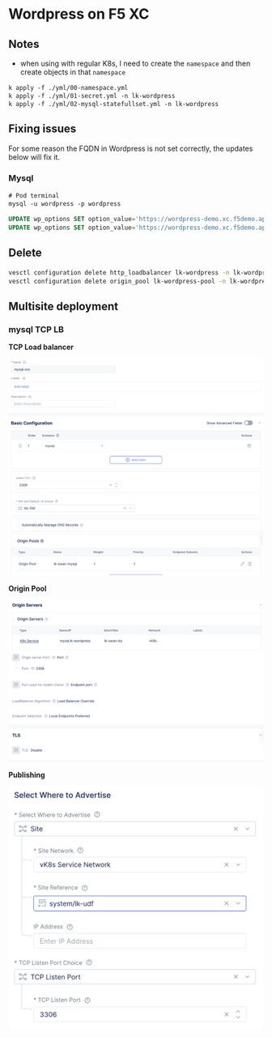 # Wordpress on F5 XC

## Notes
- when using with regular K8s, I need to create the `namespace` and then create objects in that `namespace`
```shell
k apply -f ./yml/00-namespace.yml
k apply -f ./yml/01-secret.yml -n lk-wordpress
k apply -f ./yml/02-mysql-statefullset.yml -n lk-wordpress
```

## Fixing issues
For some reason the FQDN in Wordpress is not set correctly, the updates below will fix it.

### Mysql
```shell
# Pod terminal
mysql -u wordpress -p wordpress
```

```sql
UPDATE wp_options SET option_value='https://wordpress-demo.xc.f5demo.app' WHERE option_name='home' LIMIT 1;
UPDATE wp_options SET option_value='https://wordpress-demo.xc.f5demo.app' WHERE option_name='siteurl' LIMIT 1;
```

## Delete
```bash
vesctl configuration delete http_loadbalancer lk-wordpress -n lk-wordpress
vesctl configuration delete origin_pool lk-wordpress-pool -n lk-wordpress
```



## Multisite deployment

### mysql TCP LB



**TCP Load balancer**

![CleanShot 2022-11-29 at 21.52.20](img/README/CleanShot%202022-11-29%20at%2021.52.20.png)

**Origin Pool**

![CleanShot 2022-11-29 at 21.52.52](img/README/CleanShot%202022-11-29%20at%2021.52.52.png)

**Publishing**

![CleanShot 2022-11-29 at 21.50.46](img/README/CleanShot%202022-11-29%20at%2021.50.46.png)
